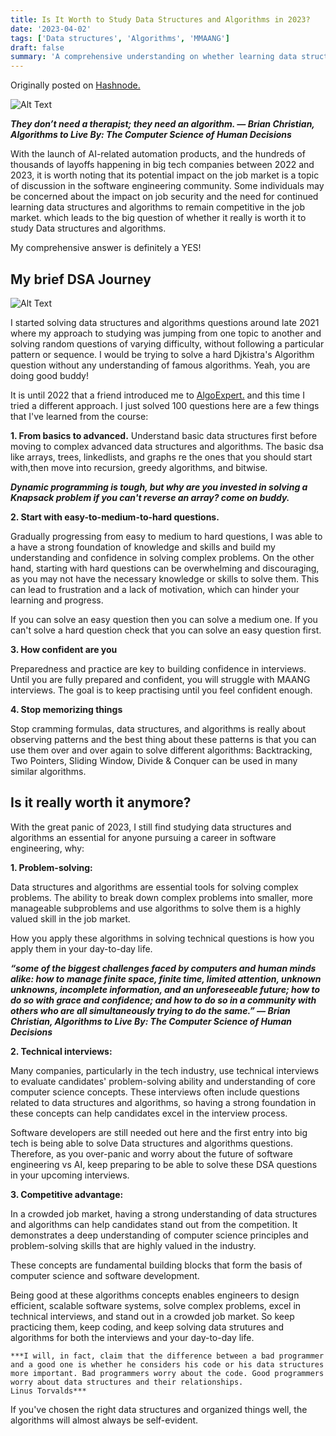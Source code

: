 ```yaml
---
title: Is It Worth to Study Data Structures and Algorithms in 2023?
date: '2023-04-02'
tags: ['Data structures', 'Algorithms', 'MMAANG']
draft: false
summary: 'A comprehensive understanding on whether learning data structures and algorithms is valuable anymore '
---
```


Originally posted on [Hashnode.](https://meekkaran.hashnode.dev/is-it-worth-it-to-study-data-structures-and-algorithms-in-2023)


![Alt Text](/static/images/blog/dsa/dsa.JPG)

***They don’t need a therapist; they need an algorithm.
― Brian Christian, Algorithms to Live By: The Computer Science of Human Decisions***

With the launch of AI-related automation products, and the hundreds of thousands of layoffs happening in big tech companies between 2022 and 2023, it is worth noting that its potential impact on the job market is a topic of discussion in the software engineering community. Some individuals may be concerned about the impact on job security and the need for continued learning data structures and algorithms to remain competitive in the job market. which leads to the big question of whether it really is worth it to study Data structures and algorithms.

My comprehensive answer is definitely a YES!

## My brief DSA Journey

![Alt Text](/static/images/blog/dsa/twitterdsa.jpg)

I started solving data structures and algorithms questions around late 2021 where my approach to studying was jumping from one topic to another and solving random questions of varying difficulty, without following a particular pattern or sequence. I would be trying to solve a hard Djkistra's Algorithm question without any understanding of famous algorithms. Yeah, you are doing good buddy!

It is until 2022 that a friend introduced me to [AlgoExpert.](https://algoexpert.io/) and this time I tried a different approach. I just solved 100 questions here are a few things that I've learned from the course:

**1. From basics to advanced.**
Understand basic data structures first before moving to complex advanced data structures and algorithms. The basic dsa like arrays, trees, linkedlists, and graphs re the ones that you should start with,then move into recursion, greedy algorithms, and bitwise.

***Dynamic programming is tough, but why are you invested in solving a Knapsack problem if you can't reverse an array? come on buddy.***

**2. Start with easy-to-medium-to-hard questions.**

Gradually progressing from easy to medium to hard questions, I was able to a have a strong foundation of knowledge and skills and build my understanding and confidence in solving complex problems. On the other hand, starting with hard questions can be overwhelming and discouraging, as you may not have the necessary knowledge or skills to solve them. This can lead to frustration and a lack of motivation, which can hinder your learning and progress.

If you can solve an easy question then you can solve a medium one. If you can't solve a hard question check that you can solve an easy question first.

**3. How confident are you**

Preparedness and practice are key to building confidence in interviews. Until you are fully prepared and confident, you will struggle with MAANG interviews. The goal is to keep practising until you feel confident enough.

**4. Stop memorizing things**

Stop cramming formulas, data structures, and algorithms is really about observing patterns and the best thing about these patterns is that you can use them over and over again to solve different algorithms: Backtracking, Two Pointers, Sliding Window, Divide & Conquer can be used in many similar algorithms.

## Is it really worth it anymore?

With the great panic of 2023, I still find studying data structures and algorithms an essential for anyone pursuing a career in software engineering, why:

**1. Problem-solving:** 

Data structures and algorithms are essential tools for solving complex problems. The ability to break down complex problems into smaller, more manageable subproblems and use algorithms to solve them is a highly valued skill in the job market.

How you apply these algorithms in solving technical questions is how you apply them in your day-to-day life.

***“some of the biggest challenges faced by computers and human minds alike: how to manage finite space, finite time, limited attention, unknown unknowns, incomplete information, and an unforeseeable future; how to do so with grace and confidence; and how to do so in a community with others who are all simultaneously trying to do the same.”
― Brian Christian, Algorithms to Live By: The Computer Science of Human Decisions***

**2. Technical interviews:** 

Many companies, particularly in the tech industry, use technical interviews to evaluate candidates' problem-solving ability and understanding of core computer science concepts. These interviews often include questions related to data structures and algorithms, so having a strong foundation in these concepts can help candidates excel in the interview process.

Software developers are still needed out here and the first entry into big tech is being able to solve Data structures and algorithms questions. Therefore, as you over-panic and worry about the future of software engineering vs AI, keep preparing to be able to solve these DSA questions in your upcoming interviews.

**3. Competitive advantage:** 

In a crowded job market, having a strong understanding of data structures and algorithms can help candidates stand out from the competition. It demonstrates a deep understanding of computer science principles and problem-solving skills that are highly valued in the industry.

These concepts are fundamental building blocks that form the basis of computer science and software development.

Being good at these algorithms concepts enables engineers to design efficient, scalable software systems, solve complex problems, excel in technical interviews, and stand out in a crowded job market. So keep practicing them, keep coding, and keep solving data strutures and algorithms for both the interviews and your day-to-day life.

    ***I will, in fact, claim that the difference between a bad programmer and a good one is whether he considers his code or his data structures more important. Bad programmers worry about the code. Good programmers worry about data structures and their relationships.
    Linus Torvalds***


If you've chosen the right data structures and organized things well, the algorithms will almost always be self-evident.

